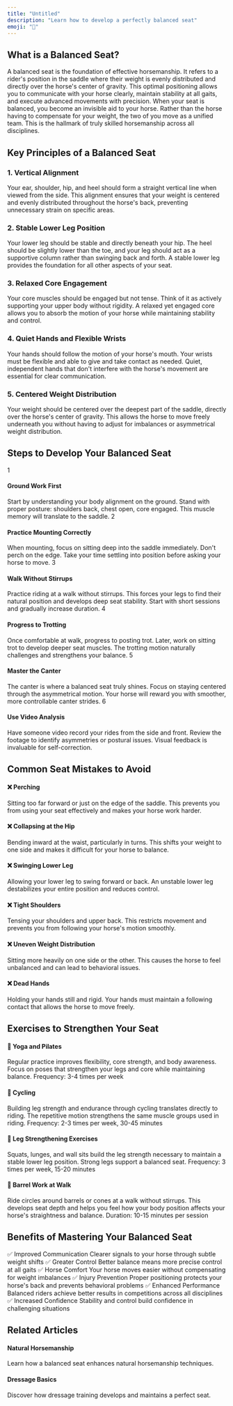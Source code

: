 ```yaml
---
title: "Untitled"
description: "Learn how to develop a perfectly balanced seat"
emoji: "🏇"
---
```


## What is a Balanced Seat?
A balanced seat is the foundation of effective horsemanship. It refers to a rider's position in the saddle where their weight is evenly distributed and directly over the horse's center of gravity. This optimal positioning allows you to communicate with your horse clearly, maintain stability at all gaits, and execute advanced movements with precision.
When your seat is balanced, you become an invisible aid to your horse. Rather than the horse having to compensate for your weight, the two of you move as a unified team. This is the hallmark of truly skilled horsemanship across all disciplines.
## Key Principles of a Balanced Seat
### 1. Vertical Alignment
Your ear, shoulder, hip, and heel should form a straight vertical line when viewed from the side. This alignment ensures that your weight is centered and evenly distributed throughout the horse's back, preventing unnecessary strain on specific areas.
### 2. Stable Lower Leg Position
Your lower leg should be stable and directly beneath your hip. The heel should be slightly lower than the toe, and your leg should act as a supportive column rather than swinging back and forth. A stable lower leg provides the foundation for all other aspects of your seat.
### 3. Relaxed Core Engagement
Your core muscles should be engaged but not tense. Think of it as actively supporting your upper body without rigidity. A relaxed yet engaged core allows you to absorb the motion of your horse while maintaining stability and control.
### 4. Quiet Hands and Flexible Wrists
Your hands should follow the motion of your horse's mouth. Your wrists must be flexible and able to give and take contact as needed. Quiet, independent hands that don't interfere with the horse's movement are essential for clear communication.
### 5. Centered Weight Distribution
Your weight should be centered over the deepest part of the saddle, directly over the horse's center of gravity. This allows the horse to move freely underneath you without having to adjust for imbalances or asymmetrical weight distribution.
## Steps to Develop Your Balanced Seat
1
#### Ground Work First
Start by understanding your body alignment on the ground. Stand with proper posture: shoulders back, chest open, core engaged. This muscle memory will translate to the saddle.
2
#### Practice Mounting Correctly
When mounting, focus on sitting deep into the saddle immediately. Don't perch on the edge. Take your time settling into position before asking your horse to move.
3
#### Walk Without Stirrups
Practice riding at a walk without stirrups. This forces your legs to find their natural position and develops deep seat stability. Start with short sessions and gradually increase duration.
4
#### Progress to Trotting
Once comfortable at walk, progress to posting trot. Later, work on sitting trot to develop deeper seat muscles. The trotting motion naturally challenges and strengthens your balance.
5
#### Master the Canter
The canter is where a balanced seat truly shines. Focus on staying centered through the asymmetrical motion. Your horse will reward you with smoother, more controllable canter strides.
6
#### Use Video Analysis
Have someone video record your rides from the side and front. Review the footage to identify asymmetries or postural issues. Visual feedback is invaluable for self-correction.
## Common Seat Mistakes to Avoid
#### ❌ Perching
Sitting too far forward or just on the edge of the saddle. This prevents you from using your seat effectively and makes your horse work harder.
#### ❌ Collapsing at the Hip
Bending inward at the waist, particularly in turns. This shifts your weight to one side and makes it difficult for your horse to balance.
#### ❌ Swinging Lower Leg
Allowing your lower leg to swing forward or back. An unstable lower leg destabilizes your entire position and reduces control.
#### ❌ Tight Shoulders
Tensing your shoulders and upper back. This restricts movement and prevents you from following your horse's motion smoothly.
#### ❌ Uneven Weight Distribution
Sitting more heavily on one side or the other. This causes the horse to feel unbalanced and can lead to behavioral issues.
#### ❌ Dead Hands
Holding your hands still and rigid. Your hands must maintain a following contact that allows the horse to move freely.
## Exercises to Strengthen Your Seat
#### 🏃 Yoga and Pilates
Regular practice improves flexibility, core strength, and body awareness. Focus on poses that strengthen your legs and core while maintaining balance.
Frequency: 3-4 times per week
#### 🚴 Cycling
Building leg strength and endurance through cycling translates directly to riding. The repetitive motion strengthens the same muscle groups used in riding.
Frequency: 2-3 times per week, 30-45 minutes
#### 💪 Leg Strengthening Exercises
Squats, lunges, and wall sits build the leg strength necessary to maintain a stable lower leg position. Strong legs support a balanced seat.
Frequency: 3 times per week, 15-20 minutes
#### 🛞 Barrel Work at Walk
Ride circles around barrels or cones at a walk without stirrups. This develops seat depth and helps you feel how your body position affects your horse's straightness and balance.
Duration: 10-15 minutes per session
## Benefits of Mastering Your Balanced Seat
✅
Improved Communication
Clearer signals to your horse through subtle weight shifts
✅
Greater Control
Better balance means more precise control at all gaits
✅
Horse Comfort
Your horse moves easier without compensating for weight imbalances
✅
Injury Prevention
Proper positioning protects your horse's back and prevents behavioral problems
✅
Enhanced Performance
Balanced riders achieve better results in competitions across all disciplines
✅
Increased Confidence
Stability and control build confidence in challenging situations
## Related Articles
#### Natural Horsemanship
Learn how a balanced seat enhances natural horsemanship techniques.
#### Dressage Basics
Discover how dressage training develops and maintains a perfect seat.
